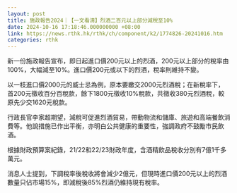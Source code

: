 ```yaml
---
layout: post
title: 施政報告2024｜【一文看清】烈酒二百元以上部分減稅至10%
date: 2024-10-16 17:18:46.000000000 +08:00
link: https://news.rthk.hk/rthk/ch/component/k2/1774826-20241016.htm
categories: rthk
---
```


新一份施政報告宣布，即日起進口價200元以上的烈酒，200元以上部分的稅率由100%，大幅減至10%。進口價200元或以下的烈酒，稅率則維持不變。
 
以一枝進口價2000元的威士忌為例，原本要繳交2000元烈酒稅；在新稅率下，首200元徵收百分百稅款，餘下1800元徵收10%稅款，共徵收380元烈酒稅，較原先少交1620元稅款。

行政長官李家超期望，減稅可促進烈酒貿易，帶動物流和儲庫、旅遊和高端餐飲消費等。他說措施已作出平衡，亦明白公共健康的重要性，強調政府不鼓勵市民飲酒。

根據財政預算案紀錄，21/22和22/23財政年度，含酒精飲品稅收分別有7億1千多萬元。 

消息人士提到，下調稅率後稅收將會減少2億元，但現時進口價200元以上的烈酒數量只佔市場15%，即減稅後85%烈酒仍維持現有稅率。
